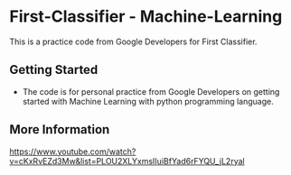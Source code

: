 # First-Classifier - Machine-Learning

This is a practice code from Google Developers for First Classifier.

## Getting Started
* The code is for personal practice from Google Developers on getting started with Machine Learning with python programming language.

## More Information
https://www.youtube.com/watch?v=cKxRvEZd3Mw&list=PLOU2XLYxmsIIuiBfYad6rFYQU_jL2ryal

